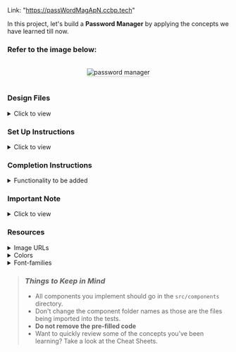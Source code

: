 Link: "https://passWordMagApN.ccbp.tech"

In this project, let's build a **Password Manager** by applying the concepts we have learned till now.

### Refer to the image below:

<br/>
<div style="text-align: center;">
    <img src="https://assets.ccbp.in/frontend/content/react-js/passowrd-manager-output-v0.gif" alt="password manager" style="max-width:70%;box-shadow:0 2.8px 2.2px rgba(0, 0, 0, 0.12)">
</div>
<br/>

### Design Files

<details>
<summary>Click to view</summary>

- [Extra Small (Size < 576px) and Small (Size >= 576px) - No Passwords View](https://assets.ccbp.in/frontend/content/react-js/password-manager-no-passwords-sm-output-v2.png)
- [Extra Small (Size < 576px) and Small (Size >= 576px) - Masked Passwords View](https://assets.ccbp.in/frontend/content/react-js/password-manager-masked-passwords-sm-output-v2.png)
- [Extra Small (Size < 576px) and Small (Size >= 576px) - Show Passwords View](https://assets.ccbp.in/frontend/content/react-js/password-manager-sm-output-v2.png)
- [Medium (Size >= 768px), Large (Size >= 992px) and Extra Large (Size >= 1200px) - No Passwords View](https://assets.ccbp.in/frontend/content/react-js/password-manager-no-passwords-lg-output.png)
- [Medium (Size >= 768px), Large (Size >= 992px) and Extra Large (Size >= 1200px) - Masked Passwords View](https://assets.ccbp.in/frontend/content/react-js/password-manager-masked-passwords-lg-output.png)
- [Medium (Size >= 768px), Large (Size >= 992px) and Extra Large (Size >= 1200px) - Show Passwords View](https://assets.ccbp.in/frontend/content/react-js/password-manager-lg-output.png)

</details>

### Set Up Instructions

<details>
<summary>Click to view</summary>

- Download dependencies by running `npm install`
- Start up the app using `npm start`
</details>

### Completion Instructions

<details>
<summary>Functionality to be added</summary>
<br/>

The app must have the following functionalities

- Initially, the website input, username input, and password input should be empty and [No Passwords View](https://assets.ccbp.in/frontend/content/react-js/password-manager-no-passwords-lg-output.png) should be displayed
- When non-empty values are provided for the website, username, and password and the **Add** button is clicked,
  - A new password item should be added to the list of passwords
  - The passwords count should be incremented by one
  - The **stars image** should be displayed in the password items instead of the passwords
  - The value of the input fields for website, username, and password should be updated to their initial values
  - When the **Show Password** is checked, then the password should be displayed instead of the **stars image**
- When a non-empty value is provided in the search input field, then password items whose website is matched with the search input value irrespective of the case should be displayed
- When a non-empty value is provided in the search input field, and if the website of any password item does not match the value given in the search input, then [No Passwords View](https://assets.ccbp.in/frontend/content/react-js/password-manager-no-passwords-lg-output.png) should be displayed
- When the delete button of a password item is clicked,
  - The respective password item should be deleted from the list of passwords
  - The passwords count should be decremented by one
- When all password items are deleted, then [No Passwords View](https://assets.ccbp.in/frontend/content/react-js/password-manager-no-passwords-lg-output.png) should be displayed
</details>

### Important Note

<details>
<summary>Click to view</summary>

<br/>

**The following instructions are required for the tests to pass**

- HTML input element for website should have the placeholder as **Enter Website**
- HTML input element for username should have the placeholder as **Enter Username**
- HTML input element for password should have the placeholder as **Enter Password**
- The delete button for each password item should have the data-testid as **delete**
</details>

### Resources

<details>
<summary>Image URLs</summary>

- [https://assets.ccbp.in/frontend/react-js/password-manager-logo-img.png](https://assets.ccbp.in/frontend/react-js/password-manager-logo-img.png) alt should be **app logo**
- [https://assets.ccbp.in/frontend/react-js/password-manager-sm-img.png](https://assets.ccbp.in/frontend/react-js/password-manager-sm-img.png) alt should be **password manager**
- [https://assets.ccbp.in/frontend/react-js/password-manager-lg-img.png](https://assets.ccbp.in/frontend/react-js/password-manager-lg-img.png) alt should be **password manager**
- [https://assets.ccbp.in/frontend/react-js/password-manager-website-img.png](https://assets.ccbp.in/frontend/react-js/password-manager-website-img.png) alt should be **website**
- [https://assets.ccbp.in/frontend/react-js/password-manager-username-img.png](https://assets.ccbp.in/frontend/react-js/password-manager-username-img.png) alt should be **username**
- [https://assets.ccbp.in/frontend/react-js/password-manager-password-img.png](https://assets.ccbp.in/frontend/react-js/password-manager-password-img.png) alt should be **password**
- [https://assets.ccbp.in/frontend/react-js/password-manager-search-img.png](https://assets.ccbp.in/frontend/react-js/password-manager-search-img.png) alt should be **search**
- [https://assets.ccbp.in/frontend/react-js/no-passwords-img.png](https://assets.ccbp.in/frontend/react-js/no-passwords-img.png) alt should be **no passwords**
- [https://assets.ccbp.in/frontend/react-js/password-manager-stars-img.png](https://assets.ccbp.in/frontend/react-js/password-manager-stars-img.png) alt should be **stars**
- [https://assets.ccbp.in/frontend/react-js/password-manager-delete-img.png](https://assets.ccbp.in/frontend/react-js/password-manager-delete-img.png) alt should be **delete**
</details>

<details>
<summary>Colors</summary>

<br/>

<div style="background-color: #9ba9eb; width: 150px; padding: 10px; color: black">Hex: #9ba9eb</div>
<div style="background-color: #c3caea; width: 150px; padding: 10px; color: black">Hex: #c3caea</div>
<div style="background-color: #5763a5; width: 150px; padding: 10px; color: black">Hex: #5763a5</div>
<div style="background-color: #f8fafc; width: 150px; padding: 10px; color: black">Hex: #f8fafc</div>
<div style="background-color: #454f84; width: 150px; padding: 10px; color: white">Hex: #454f84</div>
<div style="background-color: #0b69ff; width: 150px; padding: 10px; color: black">Hex: #0b69ff</div>
<div style="background-color: #94a3b8; width: 150px; padding: 10px; color: black">Hex: #94a3b8</div>
<div style="background-color: #b6c3ca; width: 150px; padding: 10px; color: black">Hex: #b6c3ca</div>
<div style="background-color: #7683cb; width: 150px; padding: 10px; color: black">Hex: #7683cb</div>
<div style="background-color: #f59e0b; width: 150px; padding: 10px; color: black">Hex: #f59e0b</div>
<div style="background-color: #10b981; width: 150px; padding: 10px; color: black">Hex: #10b981</div>
<div style="background-color: #f97316; width: 150px; padding: 10px; color: black">Hex: #f97316</div>
<div style="background-color: #14b8a6; width: 150px; padding: 10px; color: black">Hex: #14b8a6</div>
<div style="background-color: #b91c1c; width: 150px; padding: 10px; color: black">Hex: #b91c1c</div>
<div style="background-color: #ffffff; width: 150px; padding: 10px; color: black">Hex: #ffffff</div>
<div style="background-color: #0ea5e9; width: 150px; padding: 10px; color: black">Hex: #0ea5e9</div>
<div style="background-color: #64748b; width: 150px; padding: 10px; color: white">Hex: #64748b</div>

</details>

<details>
<summary>Font-families</summary>

- Roboto

</details>

> ### _Things to Keep in Mind_
>
> - All components you implement should go in the `src/components` directory.
> - Don't change the component folder names as those are the files being imported into the tests.
> - **Do not remove the pre-filled code**
> - Want to quickly review some of the concepts you’ve been learning? Take a look at the Cheat Sheets.
